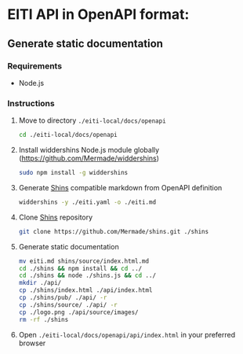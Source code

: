 # EITI API in OpenAPI format:

## Generate static documentation

### Requirements

* Node.js

### Instructions

1) Move to directory `./eiti-local/docs/openapi`

    ```bash
    cd ./eiti-local/docs/openapi
    ```

2) Install widdershins Node.js module globally (<https://github.com/Mermade/widdershins>)

    ```bash
    sudo npm install -g widdershins
    ```

3) Generate [Shins](https://github.com/mermade/shins) compatible markdown from OpenAPI definition

    ```bash
    widdershins -y ./eiti.yaml -o ./eiti.md
    ```

4) Clone [Shins](https://github.com/Mermade/shins) repository

    ```bash
    git clone https://github.com/Mermade/shins.git ./shins
    ```

5) Generate static documentation

    ```bash
    mv eiti.md shins/source/index.html.md
    cd ./shins && npm install && cd ../
    cd ./shins && node ./shins.js && cd ../
    mkdir ./api/
    cp ./shins/index.html ./api/index.html
    cp ./shins/pub/ ./api/ -r
    cp ./shins/source/ ./api/ -r
    cp ./logo.png ./api/source/images/
    rm -rf ./shins
    ```

6) Open `./eiti-local/docs/openapi/api/index.html` in your preferred browser
